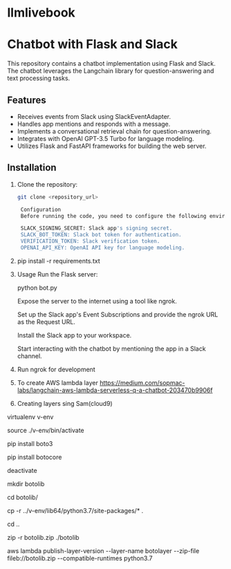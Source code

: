 # llmlivebook

# Chatbot with Flask and Slack

This repository contains a chatbot implementation using Flask and Slack. The chatbot leverages the Langchain library for question-answering and text processing tasks.

## Features

- Receives events from Slack using SlackEventAdapter.
- Handles app mentions and responds with a message.
- Implements a conversational retrieval chain for question-answering.
- Integrates with OpenAI GPT-3.5 Turbo for language modeling.
- Utilizes Flask and FastAPI frameworks for building the web server.

## Installation

1. Clone the repository:

   ```bash
   git clone <repository_url>

    Configuration
    Before running the code, you need to configure the following environment variables:

    SLACK_SIGNING_SECRET: Slack app's signing secret.
    SLACK_BOT_TOKEN: Slack bot token for authentication.
    VERIFICATION_TOKEN: Slack verification token.
    OPENAI_API_KEY: OpenAI API key for language modeling.

2.  pip install -r requirements.txt



3.  Usage
    Run the Flask server:

    python bot.py

    Expose the server to the internet using a tool like ngrok.

    Set up the Slack app's Event Subscriptions and provide the ngrok URL as the Request URL.

    Install the Slack app to your workspace.

    Start interacting with the chatbot by mentioning the app in a Slack channel.


4.  Run ngrok for development
5.  To create AWS lambda layer https://medium.com/sopmac-labs/langchain-aws-lambda-serverless-q-a-chatbot-203470b9906f


6.   Creating layers sing Sam(cloud9)

   virtualenv v-env
   
   source ./v-env/bin/activate
   
   pip install boto3
   
   pip install botocore
   
   deactivate 
   
   mkdir botolib
   
   cd botolib/
   
   cp -r ../v-env/lib64/python3.7/site-packages/* .
   
   cd ..
   
   zip -r botolib.zip ./botolib
   
   aws lambda publish-layer-version --layer-name botolayer --zip-file fileb://botolib.zip --compatible-runtimes python3.7
   
